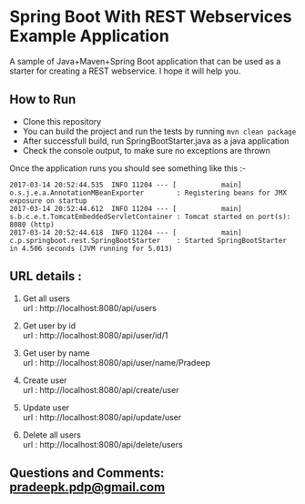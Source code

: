 # Spring Boot With REST Webservices Example Application

A sample of Java+Maven+Spring Boot application that can be used as a starter for creating a REST webservice.  I hope it will help you.

## How to Run

* Clone this repository 
* You can build the project and run the tests by running ```mvn clean package```
* After successfull build, run SpringBootStarter.java as a java application
* Check the console output, to make sure no exceptions are thrown

Once the application runs you should see something like this :-

```
2017-03-14 20:52:44.535  INFO 11204 --- [           main] o.s.j.e.a.AnnotationMBeanExporter        : Registering beans for JMX exposure on startup
2017-03-14 20:52:44.612  INFO 11204 --- [           main] s.b.c.e.t.TomcatEmbeddedServletContainer : Tomcat started on port(s): 8080 (http)
2017-03-14 20:52:44.618  INFO 11204 --- [           main] c.p.springboot.rest.SpringBootStarter    : Started SpringBootStarter in 4.506 seconds (JVM running for 5.013)
```

## URL details : 

1.	Get all users  
 url :  http://localhost:8080/api/users


2.	Get user by id  
url :  http://localhost:8080/api/user/id/1

3.	Get user by name  
url :  http://localhost:8080/api/user/name/Pradeep

4.	Create user  
url : http://localhost:8080/api/create/user

5.	Update user  
url :  http://localhost:8080/api/update/user

6.	Delete all users  
url : http://localhost:8080/api/delete/users

## Questions and Comments: pradeepk.pdp@gmail.com
